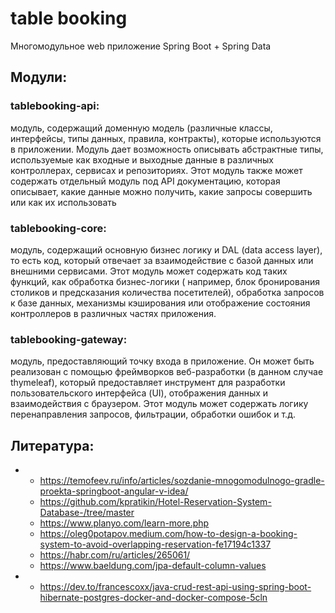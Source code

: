 # table booking

Многомодульное web приложение Spring Boot + Spring Data

## Модули:

### tablebooking-api:

модуль, содержащий доменную модель (различные классы, интерфейсы, типы данных, правила, контракты), которые используются
в приложении.
Модуль дает возможность описывать абстрактные типы, используемые как входные и выходные данные в различных контроллерах,
сервисах и репозиториях.
Этот модуль также может содержать отдельный модуль под API документацию, которая описывает, какие
данные можно получить, какие запросы совершить или как их использовать

### tablebooking-core:

модуль, содержащий основную бизнес логику и DAL (data access layer), то есть код, который отвечает за взаимодействие с
базой данных или внешними сервисами. Этот модуль может содержать код таких функций, как обработка бизнес-логики (
например, блок бронирования столиков и предсказания количества посетителей), обработка запросов к базе данных, механизмы
кэширования или отображение состояния контроллеров в различных частях приложения.

### tablebooking-gateway:

модуль, предоставляющий точку входа в приложение. Он может быть реализован с помощью фреймворков веб-разработки (в
данном случае thymeleaf), который предоставляет инструмент для разработки пользовательского интерфейса (UI), отображения
данных и взаимодействия с браузером. Этот модуль может содержать логику перенаправления запросов, фильтрации, обработки
ошибок и т.д.

## Литература:

* 
  + https://temofeev.ru/info/articles/sozdanie-mnogomodulnogo-gradle-proekta-springboot-angular-v-idea/
  + https://github.com/kpratikin/Hotel-Reservation-System-Database-/tree/master
  + https://www.planyo.com/learn-more.php
  + https://oleg0potapov.medium.com/how-to-design-a-booking-system-to-avoid-overlapping-reservation-fe17194c1337
  + https://habr.com/ru/articles/265061/
  + https://www.baeldung.com/jpa-default-column-values
*
  + https://dev.to/francescoxx/java-crud-rest-api-using-spring-boot-hibernate-postgres-docker-and-docker-compose-5cln

